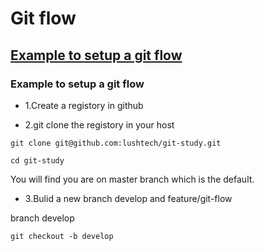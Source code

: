 # Git flow




## <a href="#example_to_setup_a_git_flow">Example to setup a git flow </a>







### <a name="example_to_setup_a_git_flow">Example to setup a git flow </a> 

* 1.Create a registory in github

* 2.git clone the registory in your host

```
git clone git@github.com:lushtech/git-study.git

cd git-study

```
You will find you are on master branch which is the default.


* 3.Bulid a new branch develop and feature/git-flow 


branch develop

```
git checkout -b develop


```


